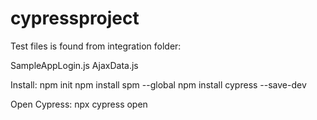 ﻿# cypressproject

Test files is found from integration folder:

SampleAppLogin.js
AjaxData.js

Install:
npm init
npm install spm --global
npm install cypress --save-dev

Open Cypress:
npx cypress open

